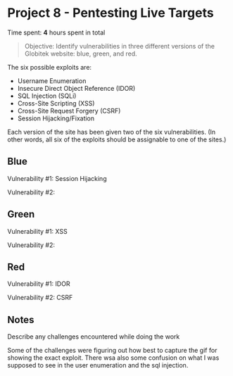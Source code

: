 # Project 8 - Pentesting Live Targets

Time spent: **4** hours spent in total

> Objective: Identify vulnerabilities in three different versions of the Globitek website: blue, green, and red.

The six possible exploits are:
* Username Enumeration
* Insecure Direct Object Reference (IDOR)
* SQL Injection (SQLi)
* Cross-Site Scripting (XSS)
* Cross-Site Request Forgery (CSRF)
* Session Hijacking/Fixation

Each version of the site has been given two of the six vulnerabilities. (In other words, all six of the exploits should be assignable to one of the sites.)

## Blue

Vulnerability #1: Session Hijacking

Vulnerability #2: 


## Green

Vulnerability #1: XSS

Vulnerability #2: 


## Red

Vulnerability #1: IDOR

Vulnerability #2: CSRF


## Notes

Describe any challenges encountered while doing the work

Some of the challenges were figuring out how best to capture the gif for showing the exact exploit. There wsa also some confusion on what I was supposed to see in the user enumeration and the sql injection.
